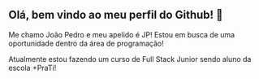 <!--
**JPLedur/JPLedur** is a ✨ _special_ ✨ repository because its `README.md` (this file) appears on your GitHub profile.
-->

## Olá, bem vindo ao meu perfil do Github! 👋
Me chamo João Pedro e meu apelido é JP! Estou em busca de uma oportunidade dentro da área de programação!

Atualmente estou fazendo um curso de Full Stack Junior sendo aluno da escola +PraTi!


